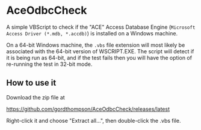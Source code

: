 # AceOdbcCheck

A simple VBScript to check if the "ACE" Access Database Engine (`Microsoft Access Driver (*.mdb, *.accdb)`) is installed on a Windows machine.

On a 64-bit Windows machine, the `.vbs` file extension will most likely be associated with the 64-bit version of WSCRIPT.EXE. The script will detect if it is being run as 64-bit, and if the test fails then you will have the option of re-running the test in 32-bit mode.

## How to use it

Download the zip file at

https://github.com/gordthompson/AceOdbcCheck/releases/latest

Right-click it and choose "Extract all...", then double-click the .vbs file.
